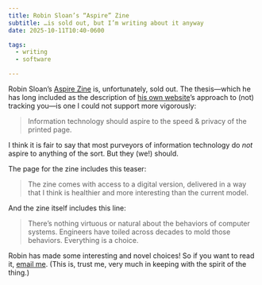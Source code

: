 ```yaml
---
title: Robin Sloan’s “Aspire” Zine
subtitle: …is sold out, but I’m writing about it anyway
date: 2025-10-11T10:40-0600

tags:
  - writing
  - software

---
```


Robin Sloan’s [Aspire Zine](https://www.robinsloan.com/shop/aspire-zine/) is, unfortunately, sold out. The thesis—which he has long included as the description of [his own website](https://www.robinsloan.com)’s approach to (not) tracking you—is one I could not support more vigorously:

> Information technology should aspire to the speed & privacy of the printed page.

I think it is fair to say that most purveyors of information technology do *not* aspire to anything of the sort. But they (we!) should.

The page for the zine includes this teaser:

> The zine comes with access to a digital version, delivered in a way that I think is healthier and more interesting than the current model.

And the zine itself includes this line:

> There’s nothing virtuous or natural about the behaviors of computer systems. Engineers have toiled across decades to mold those behaviors. Everything is a choice.

Robin has made some interesting and novel choices! So if you want to read it, [email me](mailto:hello@chriskrycho.com?subject=I%20want%20to%20read%20Robin%20Sloan%E2%80%99s%20%E2%80%9CAspire%E2%80%9D%20Zine). (This is, trust me, very much in keeping with the spirit of the thing.)
